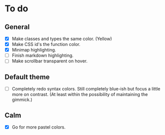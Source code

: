 # To do

## General

-   [x] Make classes and types the same color. (Yellow)
-   [x] Make CSS id's the function color.
-   [x] Minimap highlighting.
-   [ ] Finish markdown highlighting.
-   [ ] Make scrollbar transparent on hover.

## Default theme

-   [ ] Completely redo syntax colors. Still completely blue-ish but focus a little more on contrast. (At least within the possibility of maintaining the gimmick.)

## Calm

-   [x] Go for more pastel colors.
